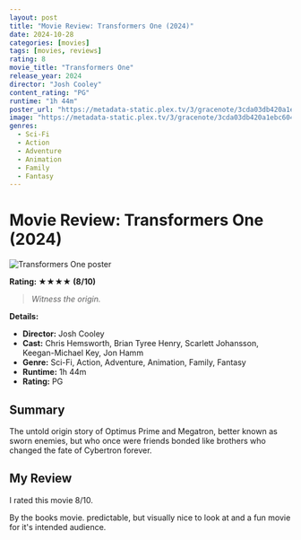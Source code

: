 ```yaml
---
layout: post
title: "Movie Review: Transformers One (2024)"
date: 2024-10-28
categories: [movies]
tags: [movies, reviews]
rating: 8
movie_title: "Transformers One"
release_year: 2024
director: "Josh Cooley"
content_rating: "PG"
runtime: "1h 44m"
poster_url: "https://metadata-static.plex.tv/3/gracenote/3cda03db420a1ebc6044cada07abc0f2.jpg"
image: "https://metadata-static.plex.tv/3/gracenote/3cda03db420a1ebc6044cada07abc0f2.jpg"
genres: 
  - Sci-Fi
  - Action
  - Adventure
  - Animation
  - Family
  - Fantasy
---
```


# Movie Review: Transformers One (2024)


<div class="movie-poster">
  <img src="https://metadata-static.plex.tv/3/gracenote/3cda03db420a1ebc6044cada07abc0f2.jpg" alt="Transformers One poster" />
</div>


**Rating: ★★★★ (8/10)**


> *Witness the origin.*


**Details:**
- **Director:** Josh Cooley
- **Cast:** Chris Hemsworth, Brian Tyree Henry, Scarlett Johansson, Keegan-Michael Key, Jon Hamm
- **Genre:** Sci-Fi, Action, Adventure, Animation, Family, Fantasy
- **Runtime:** 1h 44m
- **Rating:** PG

## Summary

The untold origin story of Optimus Prime and Megatron, better known as sworn enemies, but who once were friends bonded like brothers who changed the fate of Cybertron forever.

## My Review

I rated this movie 8/10.

By the books movie. predictable, but visually nice to look at and a fun movie for it's intended audience.

